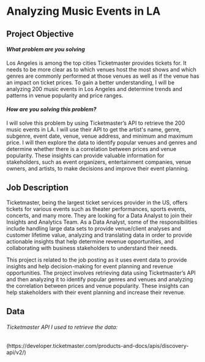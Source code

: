 <h1>Analyzing Music Events in LA</h1>
<h2>Project Objective</h2>
<h4><em>What problem are you solving</em></h4>
<p>Los Angeles is among the top cities Ticketmaster provides tickets for. It needs to be more clear as to which venues host the most shows and which genres are commonly performed at those venues as well as if the venue has an impact on ticket prices. To gain a better understanding, I will be analyzing 200 music events in Los Angeles and determine trends and patterns in venue popularity and price ranges.</p>

<h4><em>How are you solving this problem?</em></h4>
<p>I will solve this problem by using Ticketmaster’s API to retrieve the 200 music events in LA. I will use their API to get the artist's name, genre, subgenre, event date, venue, venue address, and minimum and maximum price. I will then explore the data to identify popular venues and genres and determine whether there is a correlation between prices and venue popularity. These insights can provide valuable information for stakeholders, such as event organizers, entertainment companies, venue owners, and artists, to make decisions and improve their event planning. </p>

<h2>Job Description</h2>
<p>Ticketmaster, being the largest ticket services provider in the US, offers tickets for various events such as theater performances, sports events, concerts, and many more. They are looking for a Data Analyst to join their Insights and Analytics Team. As a Data Analyst, some of the responsibilities include handling large data sets to provide venue/client analyses and customer lifetime value, analyzing and translating data in order to provide actionable insights that help determine revenue opportunities, and collaborating with business stakeholders to understand their needs. </p>

<p>This project is related to the job posting as it uses event data to provide insights and help decision-making for event planning and revenue opportunities. The project involves retrieving data using Ticketmaster’s API and then analyzing it to identify popular genres and venues and analyzing the correlation between prices and venue popularity. These insights can help stakeholders with their event planning and increase their revenue. </p>

<h2>Data</h2>
<h6><em>Ticketmaster API I used to retrieve the data:</em></h6>
(https://developer.ticketmaster.com/products-and-docs/apis/discovery-api/v2/)
